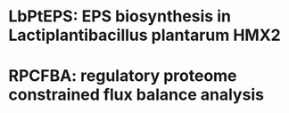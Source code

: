 # LbPtEPS: EPS biosynthesis in Lactiplantibacillus plantarum HMX2
# RPCFBA: regulatory proteome constrained flux balance analysis